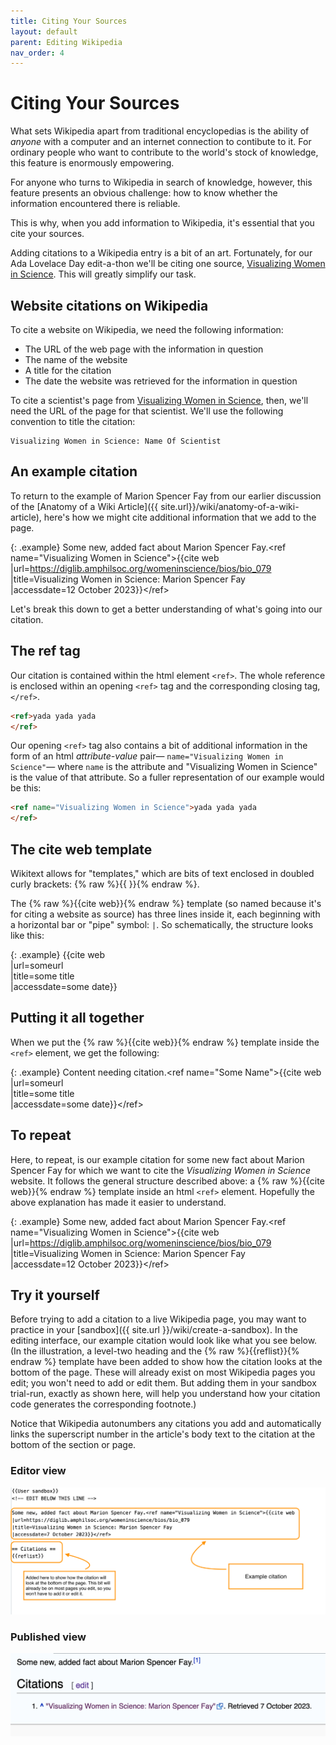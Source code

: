 ```yaml
---
title: Citing Your Sources
layout: default
parent: Editing Wikipedia
nav_order: 4
---
```

# Citing Your Sources

What sets Wikipedia apart from traditional encyclopedias is the ability of *anyone* with a computer and an internet connection to contibute to it. For ordinary people who want to contribute to the world's stock of knowledge, this feature is enormously empowering.

For anyone who turns to Wikipedia in search of knowledge, however, this feature presents an obvious challenge: how to know whether the information encountered there is reliable.

This is why, when you add information to Wikipedia, it's essential that you cite your sources.

Adding citations to a Wikipedia entry is a bit of an art. Fortunately, for our Ada Lovelace Day edit-a-thon we'll be citing one source, [Visualizing Women in Science](https://diglib.amphilsoc.org/womeninscience/). This will greatly simplify our task.

## Website citations on Wikipedia

To cite a website on Wikipedia, we need the following information:

- The URL of the web page with the information in question
- The name of the website
- A title for the citation
- The date the website was retrieved for the information in question

To cite a scientist's page from [Visualizing Women in Science](https://diglib.amphilsoc.org/womeninscience/), then, we'll need the URL of the page for that scientist. We'll use the following convention to title the citation:

```
Visualizing Women in Science: Name Of Scientist
```
## An example citation

To return to the example of Marion Spencer Fay from our earlier discussion of the [Anatomy of a Wiki Article]({{ site.url}}/wiki/anatomy-of-a-wiki-article), here's how we might cite additional information that we add to the page.

{: .example}
Some new, added fact about Marion Spencer Fay.\<ref name="Visualizing Women in Science">\{\{cite web  
|url=https://diglib.amphilsoc.org/womeninscience/bios/bio_079  
|title=Visualizing Women in Science: Marion Spencer Fay  
|accessdate=12 October 2023\}\}\</ref\>

Let's break this down to get a better understanding of what's going into our citation.

## The ref tag

Our citation is contained within the html element `<ref>`. The whole reference is enclosed within an opening `<ref>` tag and the corresponding closing tag, `</ref>`.

```html
<ref>yada yada yada    
</ref>
```

Our opening `<ref>` tag also contains a bit of additional information in the form of an html *attribute-value* pair&mdash; `name="Visualizing Women in Science"`&mdash; where `name` is the attribute and "Visualizing Women in Science" is the value of that attribute. So a fuller representation of our example would be this:

```html
<ref name="Visualizing Women in Science">yada yada yada
</ref>
```
## The cite web template

Wikitext allows for "templates," which are bits of text enclosed in doubled curly brackets: {% raw %}{{ }}{% endraw %}.

The {% raw %}{{cite web}}{% endraw %} template (so named because it's for citing a website as source) has three lines inside it, each beginning with a horizontal bar or "pipe" symbol: `|`. So schematically, the structure looks like this:

{: .example}
\{\{cite web  
|url=someurl  
|title=some title  
|accessdate=some date\}\}

## Putting it all together

When we put the {% raw %}{{cite web}}{% endraw %} template inside the `<ref>` element, we get the following:

{: .example}
Content needing citation.\<ref name="Some Name">\{\{cite web  
|url=someurl  
|title=some title  
|accessdate=some date\}\}\</ref\>

## To repeat

Here, to repeat, is our example citation for some new fact about Marion Spencer Fay for which we want to cite the *Visualizing Women in Science* website. It follows the general structure described above: a {% raw %}{{cite web}}{% endraw %} template inside an html `<ref>` element. Hopefully the above explanation has made it easier to understand.

{: .example}
Some new, added fact about Marion Spencer Fay.\<ref name="Visualizing Women in Science">\{\{cite web  
|url=https://diglib.amphilsoc.org/womeninscience/bios/bio_079  
|title=Visualizing Women in Science: Marion Spencer Fay  
|accessdate=12 October 2023\}\}\</ref\>

## Try it yourself

Before trying to add a citation to a live Wikipedia page, you may want to practice in your [sandbox]({{ site.url }}/wiki/create-a-sandbox). In the editing interface, our example citation would look like what you see below. (In the illustration, a level-two heading and the {% raw %}{{reflist}}{% endraw %} template have been added to show how the citation looks at the bottom of the page. These will already exist on most Wikipedia pages you edit; you won't need to add or edit them. But adding them in your sandbox trial-run, exactly as shown here, will help you understand how your citation code generates the corresponding footnote.)

Notice that Wikipedia autonumbers any citations you add and automatically links the superscript number in the article's body text to the citation at the bottom of the section or page.

### Editor view

![Sample citation as shown in Wikipedia editor](../images/msf-citation-wikitext.png)

### Published view

![Sample citation as shown on published Wikipedia page](../images/msf-citation-published.png)

